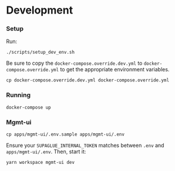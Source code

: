 # Development

### Setup

Run:
```shell
./scripts/setup_dev_env.sh
```

Be sure to copy the `docker-compose.override.dev.yml` to `docker-compose.override.yml` to get the appropriate environment variables.

```shell
cp docker-compose.override.dev.yml docker-compose.override.yml
```

### Running

```shell
docker-compose up
```

### Mgmt-ui

```shell
cp apps/mgmt-ui/.env.sample apps/mgmt-ui/.env
```

Ensure your `SUPAGLUE_INTERNAL_TOKEN` matches between `.env` and `apps/mgmt-ui/.env`. Then, start it:

```shell
yarn workspace mgmt-ui dev
```
